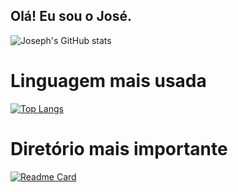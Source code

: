 ## Olá! Eu sou o José.
![Joseph's GitHub stats](https://github-readme-stats.vercel.app/api?username=JosephAxe&show_icons=true&theme=radical)

# Linguagem mais usada
[![Top Langs](https://github-readme-stats.vercel.app/api/top-langs/?username=JosephAxe&show_icons=true&theme=radical)](https://github.com/JosephAxe)

# Diretório mais importante
[![Readme Card](https://github-readme-stats.vercel.app/api/pin/?username=JosephAxe&repo=Portafolio_&theme=radical)](https://github.com/JosephAxe/Portafolio_)


